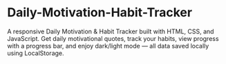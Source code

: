 # Daily-Motivation-Habit-Tracker
A responsive Daily Motivation &amp; Habit Tracker built with HTML, CSS, and JavaScript. Get daily motivational quotes, track your habits, view progress with a progress bar, and enjoy dark/light mode — all data saved locally using LocalStorage.
